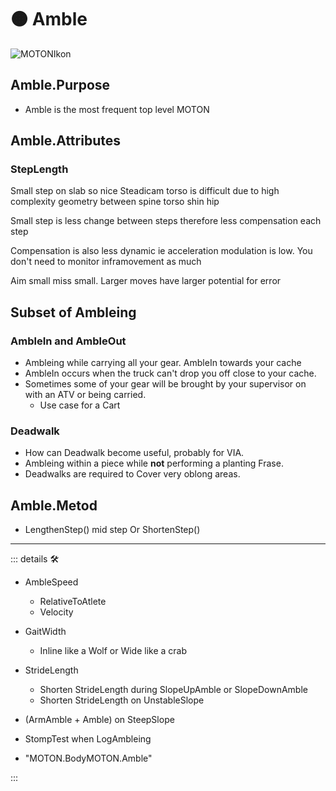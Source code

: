 # 🟠 <motor>Amble</motor>

![MOTONIkon](/Ikon/Motor_Ikon.png)

## Amble.Purpose

- Amble is the most frequent top level MOTON

## Amble.Attributes

### StepLength

Small step on slab so nice Steadicam torso is difficult due to high complexity geometry between spine torso shin hip

Small step is less change between steps therefore less compensation each step

Compensation is also less dynamic ie acceleration modulation is low. You don't need to monitor inframovement as much

Aim small miss small. Larger moves have larger potential for error

## Subset of Ambleing

### AmbleIn and AmbleOut

- Ambleing while carrying all your gear. AmbleIn towards your cache
- AmbleIn occurs when the truck can't drop you off close to your cache.
- Sometimes some of your gear will be brought by your supervisor on with an ATV or being carried.
    - Use case for a Cart

### Deadwalk

- How can Deadwalk become useful, probably for VIA.
- Ambleing within a piece while **not** performing a planting Frase.
- Deadwalks are required to Cover very oblong areas.

## Amble.Metod

- LengthenStep() mid step Or ShortenStep()

---

<!-- =================================================== -->
<!-- =================================================== -->
<!-- =================================================== -->
<!-- =================================================== -->
<!-- =================================================== -->
::: details 🛠

- AmbleSpeed
    - RelativeToAtlete
    - Velocity
- GaitWidth
    - Inline like a Wolf or Wide like a crab
- StrideLength
    - Shorten StrideLength during SlopeUpAmble or SlopeDownAmble
    - Shorten StrideLength on UnstableSlope
- (ArmAmble + Amble) on SteepSlope
- StompTest when LogAmbleing

- "MOTON.BodyMOTON.Amble"

:::
